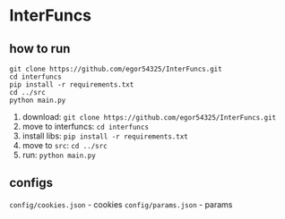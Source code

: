 # InterFuncs

## how to run
```
git clone https://github.com/egor54325/InterFuncs.git
cd interfuncs
pip install -r requirements.txt
cd ../src
python main.py
```
1. download: `git clone https://github.com/egor54325/InterFuncs.git`
2. move to interfuncs: `cd interfuncs`
3. install libs: `pip install -r requirements.txt`
4. move to `src`: `cd ../src`
5. run: `python main.py`
## configs
`config/cookies.json` - cookies
`config/params.json` - params
